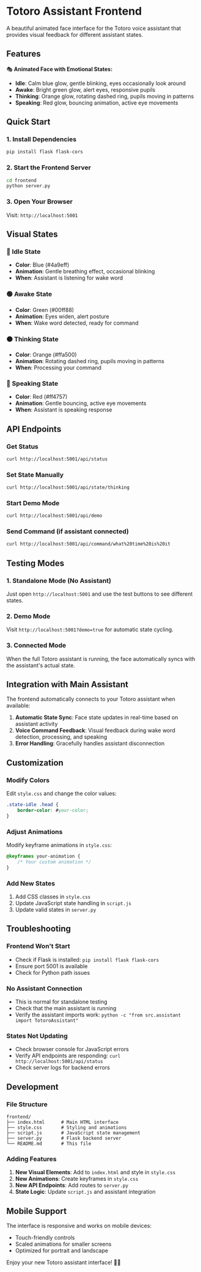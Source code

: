 # Totoro Assistant Frontend

A beautiful animated face interface for the Totoro voice assistant that provides visual feedback for different assistant states.

## Features

🎭 **Animated Face with Emotional States:**
- **Idle**: Calm blue glow, gentle blinking, eyes occasionally look around
- **Awake**: Bright green glow, alert eyes, responsive pupils  
- **Thinking**: Orange glow, rotating dashed ring, pupils moving in patterns
- **Speaking**: Red glow, bouncing animation, active eye movements

## Quick Start

### 1. Install Dependencies
```bash
pip install flask flask-cors
```

### 2. Start the Frontend Server
```bash
cd frontend
python server.py
```

### 3. Open Your Browser
Visit: `http://localhost:5001`

## Visual States

### 🔵 Idle State
- **Color**: Blue (#4a9eff)
- **Animation**: Gentle breathing effect, occasional blinking
- **When**: Assistant is listening for wake word

### 🟢 Awake State  
- **Color**: Green (#00ff88)
- **Animation**: Eyes widen, alert posture
- **When**: Wake word detected, ready for command

### 🟠 Thinking State
- **Color**: Orange (#ffa500)
- **Animation**: Rotating dashed ring, pupils moving in patterns
- **When**: Processing your command

### 🔴 Speaking State
- **Color**: Red (#ff4757)  
- **Animation**: Gentle bouncing, active eye movements
- **When**: Assistant is speaking response

## API Endpoints

### Get Status
```bash
curl http://localhost:5001/api/status
```

### Set State Manually
```bash
curl http://localhost:5001/api/state/thinking
```

### Start Demo Mode
```bash
curl http://localhost:5001/api/demo
```

### Send Command (if assistant connected)
```bash
curl http://localhost:5001/api/command/what%20time%20is%20it
```

## Testing Modes

### 1. Standalone Mode (No Assistant)
Just open `http://localhost:5001` and use the test buttons to see different states.

### 2. Demo Mode
Visit `http://localhost:5001?demo=true` for automatic state cycling.

### 3. Connected Mode  
When the full Totoro assistant is running, the face automatically syncs with the assistant's actual state.

## Integration with Main Assistant

The frontend automatically connects to your Totoro assistant when available:

1. **Automatic State Sync**: Face state updates in real-time based on assistant activity
2. **Voice Command Feedback**: Visual feedback during wake word detection, processing, and speaking
3. **Error Handling**: Gracefully handles assistant disconnection

## Customization

### Modify Colors
Edit `style.css` and change the color values:
```css
.state-idle .head {
    border-color: #your-color;
}
```

### Adjust Animations
Modify keyframe animations in `style.css`:
```css
@keyframes your-animation {
    /* Your custom animation */
}
```

### Add New States
1. Add CSS classes in `style.css`
2. Update JavaScript state handling in `script.js`
3. Update valid states in `server.py`

## Troubleshooting

### Frontend Won't Start
- Check if Flask is installed: `pip install flask flask-cors`
- Ensure port 5001 is available
- Check for Python path issues

### No Assistant Connection
- This is normal for standalone testing
- Check that the main assistant is running
- Verify the assistant imports work: `python -c "from src.assistant import TotoroAssistant"`

### States Not Updating
- Check browser console for JavaScript errors
- Verify API endpoints are responding: `curl http://localhost:5001/api/status`
- Check server logs for backend errors

## Development

### File Structure
```
frontend/
├── index.html      # Main HTML interface
├── style.css       # Styling and animations
├── script.js       # JavaScript state management
├── server.py       # Flask backend server
└── README.md       # This file
```

### Adding Features
1. **New Visual Elements**: Add to `index.html` and style in `style.css`
2. **New Animations**: Create keyframes in `style.css`
3. **New API Endpoints**: Add routes to `server.py`
4. **State Logic**: Update `script.js` and assistant integration

## Mobile Support

The interface is responsive and works on mobile devices:
- Touch-friendly controls
- Scaled animations for smaller screens
- Optimized for portrait and landscape

Enjoy your new Totoro assistant interface! 🦙✨ 
